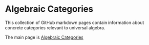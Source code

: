 # Algebraic Categories

This collection of GitHub markdown pages contain information about concrete categories relevant to universal algebra.

The main page is [Algebraic Categories](index.html.md)